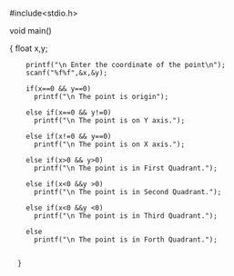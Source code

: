 #include<stdio.h>

void main()
	

{
		float x,y;
	
		printf("\n Enter the coordinate of the point\n");
		scanf("%f%f",&x,&y);

		if(x==0 && y==0)
		  printf("\n The point is origin");
	
		else if(x==0 && y!=0)
		  printf("\n The point is on Y axis.");

		else if(x!=0 && y==0)
		  printf("\n The point is on X axis.");  

		else if(x>0 && y>0)
		  printf("\n The point is in First Quadrant.");
	
		else if(x<0 &&y >0)
		  printf("\n The point is in Second Quadrant.");

		else if(x<0 &&y <0)
		  printf("\n The point is in Third Quadrant.");

		else
		  printf("\n The point is in Forth Quadrant.");


	  }

